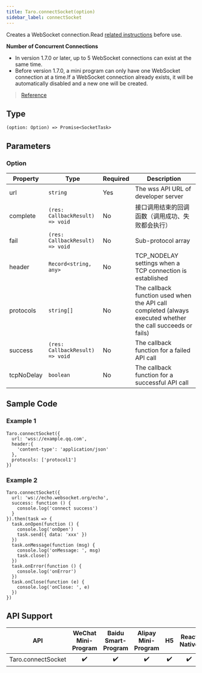 ```yaml
---
title: Taro.connectSocket(option)
sidebar_label: connectSocket
---
```


Creates a WebSocket connection.Read [related instructions](https://developers.weixin.qq.com/miniprogram/en/dev/framework/ability/network.html) before use.

**Number of Concurrent Connections**
- In version 1.7.0 or later, up to 5 WebSocket connections can exist at the same time.
- Before version 1.7.0, a mini program can only have one WebSocket connection at a time.If a WebSocket connection already exists, it will be automatically disabled and a new one will be created.

> [Reference](https://developers.weixin.qq.com/miniprogram/dev/api/network/websocket/wx.connectSocket.html)

## Type

```tsx
(option: Option) => Promise<SocketTask>
```

## Parameters

### Option

<table>
  <thead>
    <tr>
      <th>Property</th>
      <th>Type</th>
      <th style={{ textAlign: "center"}}>Required</th>
      <th>Description</th>
    </tr>
  </thead>
  <tbody>
    <tr>
      <td>url</td>
      <td><code>string</code></td>
      <td style={{ textAlign: "center"}}>Yes</td>
      <td>The wss API URL of developer server</td>
    </tr>
    <tr>
      <td>complete</td>
      <td><code>(res: CallbackResult) =&gt; void</code></td>
      <td style={{ textAlign: "center"}}>No</td>
      <td>接口调用结束的回调函数（调用成功、失败都会执行）</td>
    </tr>
    <tr>
      <td>fail</td>
      <td><code>(res: CallbackResult) =&gt; void</code></td>
      <td style={{ textAlign: "center"}}>No</td>
      <td>Sub-protocol array</td>
    </tr>
    <tr>
      <td>header</td>
      <td><code>Record&lt;string, any&gt;</code></td>
      <td style={{ textAlign: "center"}}>No</td>
      <td>TCP_NODELAY settings when a TCP connection is established</td>
    </tr>
    <tr>
      <td>protocols</td>
      <td><code>string[]</code></td>
      <td style={{ textAlign: "center"}}>No</td>
      <td>The callback function used when the API call completed (always executed whether the call succeeds or fails)</td>
    </tr>
    <tr>
      <td>success</td>
      <td><code>(res: CallbackResult) =&gt; void</code></td>
      <td style={{ textAlign: "center"}}>No</td>
      <td>The callback function for a failed API call</td>
    </tr>
    <tr>
      <td>tcpNoDelay</td>
      <td><code>boolean</code></td>
      <td style={{ textAlign: "center"}}>No</td>
      <td>The callback function for a successful API call</td>
    </tr>
  </tbody>
</table>

## Sample Code

### Example 1

```tsx
Taro.connectSocket({
  url: 'wss://example.qq.com',
  header:{
    'content-type': 'application/json'
  },
  protocols: ['protocol1']
})
```

### Example 2

```tsx
Taro.connectSocket({
  url: 'ws://echo.websocket.org/echo',
  success: function () {
    console.log('connect success')
  }
}).then(task => {
  task.onOpen(function () {
    console.log('onOpen')
    task.send({ data: 'xxx' })
  })
  task.onMessage(function (msg) {
    console.log('onMessage: ', msg)
    task.close()
  })
  task.onError(function () {
    console.log('onError')
  })
  task.onClose(function (e) {
    console.log('onClose: ', e)
  })
})
```

## API Support

|        API         | WeChat Mini-Program | Baidu Smart-Program | Alipay Mini-Program | H5 | React Native |
|:------------------:|:-------------------:|:-------------------:|:-------------------:|:--:|:------------:|
| Taro.connectSocket |         ✔️          |         ✔️          |         ✔️          | ✔️ |      ✔️      |
